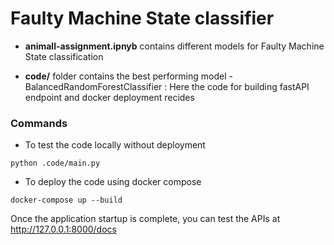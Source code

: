 # Faulty Machine State classifier

- **animall-assignment.ipnyb** contains different models for Faulty Machine State classification

- **code/** folder contains the best performing model - BalancedRandomForestClassifier : Here the code for building fastAPI endpoint and docker deployment recides 

### Commands 

- To test the code locally without deployment 
 
 `python .code/main.py`
 
 - To deploy the code using docker compose 
 
 `docker-compose up --build`
 
Once the application startup is complete, you can test the APIs at http://127.0.0.1:8000/docs
